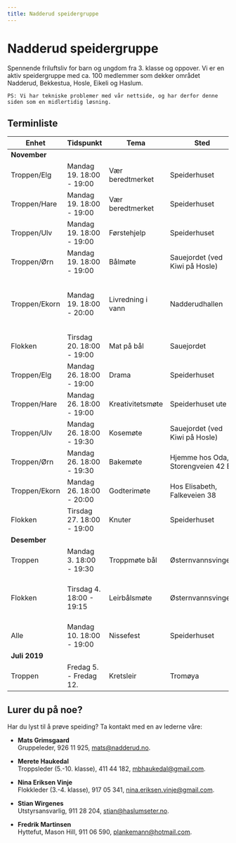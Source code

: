 ```yaml
---
title: Nadderud speidergruppe
---
```



# Nadderud speidergruppe
Spennende friluftsliv for barn og ungdom fra 3. klasse og oppover. Vi er en aktiv speidergruppe med ca. 100 medlemmer som dekker området Nadderud, Bekkestua, Hosle, Eikeli og Haslum.

    PS: Vi har tekniske problemer med vår nettside, og har derfor denne siden som en midlertidig løsning.

## Terminliste

| Enhet         | Tidspunkt             | Tema              | Sted                | Ansvarlig    | Info       |
| ------------- | --------------------- | ----------------- | ------------------- | ------------ | ---------- |
| **November**   |||||
| Troppen/Elg   |	Mandag 19.	18:00 - 19:00 |	Vær beredtmerket |	Speiderhuset|	Bjørm og Philip	||
| Troppen/Hare  |	Mandag 19.	18:00 - 19:00	| Vær beredtmerket	| Speiderhuset|	Martine	||
| Troppen/Ulv   |	Mandag 19.	18:00 - 19:00	| Førstehjelp	|Speiderhuset	|Ferdinand og Sindre	||
| Troppen/Ørn   |	Mandag 19.	18:00 - 19:00	| Bålmøte	|Sauejordet (ved Kiwi på Hosle)|	Peter	||
| Troppen/Ekorn |	Mandag 19.	18:00 - 20:00	| Livredning i vann	|Nadderudhallen	|Adele og Elisabeth	|Alle må kunne svømme. Ta med badetøy og 45 kr til inngang.|
| Flokken       | Tirsdag 20.	18:00 - 19:00 |	Mat på bål	| Sauejordet	|Janne	||
| Troppen/Elg   |	Mandag 26.	18:00 - 19:00	| Drama	| Speiderhuset	|Bjørn	||
| Troppen/Hare  |	Mandag 26.	18:00 - 19:00	| Kreativitetsmøte |	Speiderhuset ute	|Marianne	||
| Troppen/Ulv   |	Mandag 26.	18:00 - 19:30	| Kosemøte	| Sauejordet (ved Kiwi på Hosle)	|Ferdinand og Sindre	||
| Troppen/Ørn   |	Mandag 26.	18:00 - 19:30	| Bakemøte	| Hjemme hos Oda, Storengveien 42 B	|Oda||	
| Troppen/Ekorn |	Mandag 26.	18:00 - 20:00	| Godterimøte	| Hos Elisabeth, Falkeveien 38	|Adele og Elisabeth	||
| Flokken       |	Tirsdag 27.	18:00 - 19:00 | Knuter	| Speiderhuset	|||	
| **Desember**   |||||
| Troppen       |	Mandag 3.	18:00 - 19:30	| Troppmøte bål	| Østernvannsvingen	|Merete	||
| Flokken       |	Tirsdag 4.	18:00 - 19:15 |	Leirbålsmøte	| Østernvannsvingen|	Nina	|Ta med vedkubbe, sitteunderlag og varm drikke|
| Alle          |	Mandag 10.	18:00 - 19:00	| Nissefest	 | Speiderhuset		|||
| **Juli 2019**   |||||
| Troppen       |	Fredag 5. - Fredag 12.	| Kretsleir| 	Tromøya|||

## Lurer du på noe?
Har du lyst til å prøve speiding? Ta kontakt med en av lederne våre:

* **Mats Grimsgaard**<br>
  Gruppeleder, 926 11 925, <mats@nadderud.no>.

* **Merete Haukedal**<br>
  Troppsleder (5.-10. klasse), 411 44 182, <mbhaukedal@gmail.com>.

* **Nina Eriksen Vinje**<br>
  Flokkleder (3.-4. klasse), 917 05 341, <nina.eriksen.vinje@gmail.com>.

* **Stian Wirgenes**<br>
  Utstyrsansvarlig, 911 28 204, <stian@haslumseter.no>.

* **Fredrik Martinsen**<br>
  Hyttefut, Mason Hill, 911 06 590, <plankemann@hotmail.com>.
